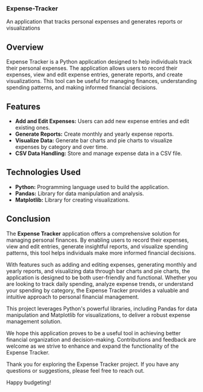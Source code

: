 ### Expense-Tracker
An application that tracks personal expenses and generates reports or visualizations

## Overview

Expense Tracker is a Python application designed to help individuals track their personal expenses. The application allows users to record their expenses, view and edit expense entries, generate reports, and create visualizations. This tool can be useful for managing finances, understanding spending patterns, and making informed financial decisions.

## Features

- **Add and Edit Expenses:** Users can add new expense entries and edit existing ones.
- **Generate Reports:** Create monthly and yearly expense reports.
- **Visualize Data:** Generate bar charts and pie charts to visualize expenses by category and over time.
- **CSV Data Handling:** Store and manage expense data in a CSV file.

## Technologies Used

- **Python:** Programming language used to build the application.
- **Pandas:** Library for data manipulation and analysis.
- **Matplotlib:** Library for creating visualizations.

## Conclusion

The **Expense Tracker** application offers a comprehensive solution for managing personal finances. By enabling users to record their expenses, view and edit entries, generate insightful reports, and visualize spending patterns, this tool helps individuals make more informed financial decisions. 

With features such as adding and editing expenses, generating monthly and yearly reports, and visualizing data through bar charts and pie charts, the application is designed to be both user-friendly and functional. Whether you are looking to track daily spending, analyze expense trends, or understand your spending by category, the Expense Tracker provides a valuable and intuitive approach to personal financial management.

This project leverages Python's powerful libraries, including Pandas for data manipulation and Matplotlib for visualizations, to deliver a robust expense management solution. 

We hope this application proves to be a useful tool in achieving better financial organization and decision-making. Contributions and feedback are welcome as we strive to enhance and expand the functionality of the Expense Tracker.

Thank you for exploring the Expense Tracker project. If you have any questions or suggestions, please feel free to reach out.

Happy budgeting!


